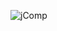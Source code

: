 ![jComp](https://user-images.githubusercontent.com/67716495/231041142-895d0c9f-0fde-4c34-ac6d-dc942a4354ed.png)
